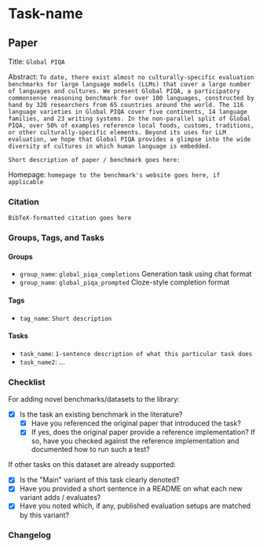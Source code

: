 # Task-name

## Paper

Title: `Global PIQA`

Abstract: `To date, there exist almost no culturally-specific evaluation benchmarks for large language models (LLMs) that cover a large number of languages and cultures. We present Global PIQA, a participatory commonsense reasoning benchmark for over 100 languages, constructed by hand by 320 researchers from 65 countries around the world. The 116 language varieties in Global PIQA cover five continents, 14 language families, and 23 writing systems. In the non-parallel split of Global PIQA, over 50% of examples reference local foods, customs, traditions, or other culturally-specific elements. Beyond its uses for LLM evaluation, we hope that Global PIQA provides a glimpse into the wide diversity of cultures in which human language is embedded.`

`Short description of paper / benchmark goes here:`

Homepage: `homepage to the benchmark's website goes here, if applicable`

### Citation

```text
BibTeX-formatted citation goes here
```

### Groups, Tags, and Tasks

#### Groups

* `group_name`: `global_piqa_completions` Generation task using chat format
* `group_name`: `global_piqa_prompted` Cloze-style completion format

#### Tags

* `tag_name`: `Short description`

#### Tasks

* `task_name`: `1-sentence description of what this particular task does`
* `task_name2`: ...

### Checklist

For adding novel benchmarks/datasets to the library:

* [x] Is the task an existing benchmark in the literature?
  * [x] Have you referenced the original paper that introduced the task?
  * [x] If yes, does the original paper provide a reference implementation? If so, have you checked against the reference implementation and documented how to run such a test?

If other tasks on this dataset are already supported:

* [x] Is the "Main" variant of this task clearly denoted?
* [x] Have you provided a short sentence in a README on what each new variant adds / evaluates?
* [x] Have you noted which, if any, published evaluation setups are matched by this variant?

### Changelog

